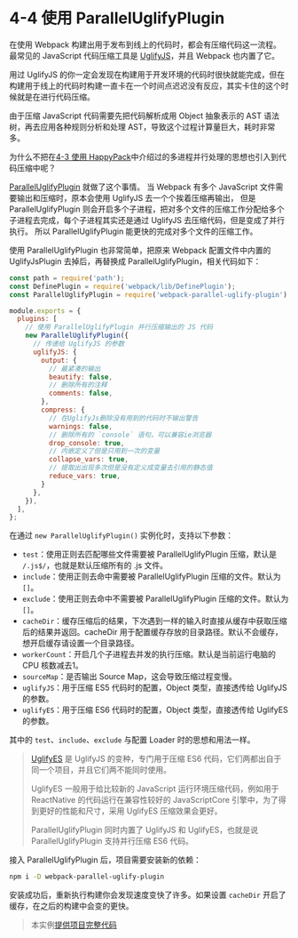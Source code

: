 # 4-4 使用 ParallelUglifyPlugin

在使用 Webpack 构建出用于发布到线上的代码时，都会有压缩代码这一流程。 最常见的 JavaScript 代码压缩工具是 [UglifyJS](https://github.com/mishoo/UglifyJS2)，并且 Webpack 也内置了它。

用过 UglifyJS 的你一定会发现在构建用于开发环境的代码时很快就能完成，但在构建用于线上的代码时构建一直卡在一个时间点迟迟没有反应，其实卡住的这个时候就是在进行代码压缩。

由于压缩 JavaScript 代码需要先把代码解析成用 Object 抽象表示的 AST 语法树，再去应用各种规则分析和处理 AST，导致这个过程计算量巨大，耗时非常多。

为什么不把在[4-3 使用 HappyPack](http://webpack.wuhaolin.cn/4%E4%BC%98%E5%8C%96/4-3%E4%BD%BF%E7%94%A8HappyPack.html)中介绍过的多进程并行处理的思想也引入到代码压缩中呢？

[ParallelUglifyPlugin](https://github.com/gdborton/webpack-parallel-uglify-plugin) 就做了这个事情。 当 Webpack 有多个 JavaScript 文件需要输出和压缩时，原本会使用 UglifyJS 去一个个挨着压缩再输出， 但是 ParallelUglifyPlugin 则会开启多个子进程，把对多个文件的压缩工作分配给多个子进程去完成，每个子进程其实还是通过 UglifyJS 去压缩代码，但是变成了并行执行。 所以 ParallelUglifyPlugin 能更快的完成对多个文件的压缩工作。

使用 ParallelUglifyPlugin 也非常简单，把原来 Webpack 配置文件中内置的 UglifyJsPlugin 去掉后，再替换成 ParallelUglifyPlugin，相关代码如下：

```js
const path = require('path');
const DefinePlugin = require('webpack/lib/DefinePlugin');
const ParallelUglifyPlugin = require('webpack-parallel-uglify-plugin');

module.exports = {
  plugins: [
    // 使用 ParallelUglifyPlugin 并行压缩输出的 JS 代码
    new ParallelUglifyPlugin({
      // 传递给 UglifyJS 的参数
      uglifyJS: {
        output: {
          // 最紧凑的输出
          beautify: false,
          // 删除所有的注释
          comments: false,
        },
        compress: {
          // 在UglifyJs删除没有用到的代码时不输出警告
          warnings: false,
          // 删除所有的 `console` 语句，可以兼容ie浏览器
          drop_console: true,
          // 内嵌定义了但是只用到一次的变量
          collapse_vars: true,
          // 提取出出现多次但是没有定义成变量去引用的静态值
          reduce_vars: true,
        }
      },
    }),
  ],
};
```

在通过 `new ParallelUglifyPlugin()` 实例化时，支持以下参数：

- `test`：使用正则去匹配哪些文件需要被 ParallelUglifyPlugin 压缩，默认是 `/.js$/`，也就是默认压缩所有的 .js 文件。
- `include`：使用正则去命中需要被 ParallelUglifyPlugin 压缩的文件。默认为 `[]`。
- `exclude`：使用正则去命中不需要被 ParallelUglifyPlugin 压缩的文件。默认为 `[]`。
- `cacheDir`：缓存压缩后的结果，下次遇到一样的输入时直接从缓存中获取压缩后的结果并返回。cacheDir 用于配置缓存存放的目录路径。默认不会缓存，想开启缓存请设置一个目录路径。
- `workerCount`：开启几个子进程去并发的执行压缩。默认是当前运行电脑的 CPU 核数减去1。
- `sourceMap`：是否输出 Source Map，这会导致压缩过程变慢。
- `uglifyJS`：用于压缩 ES5 代码时的配置，Object 类型，直接透传给 UglifyJS 的参数。
- `uglifyES`：用于压缩 ES6 代码时的配置，Object 类型，直接透传给 UglifyES 的参数。

其中的 `test`、`include`、`exclude` 与配置 Loader 时的思想和用法一样。

> [UglifyES](https://github.com/mishoo/UglifyJS2/tree/harmony) 是 UglifyJS 的变种，专门用于压缩 ES6 代码，它们两都出自于同一个项目，并且它们两不能同时使用。
>
> UglifyES 一般用于给比较新的 JavaScript 运行环境压缩代码，例如用于 ReactNative 的代码运行在兼容性较好的 JavaScriptCore 引擎中，为了得到更好的性能和尺寸，采用 UglifyES 压缩效果会更好。
>
> ParallelUglifyPlugin 同时内置了 UglifyJS 和 UglifyES，也就是说 ParallelUglifyPlugin 支持并行压缩 ES6 代码。

接入 ParallelUglifyPlugin 后，项目需要安装新的依赖：

```bash
npm i -D webpack-parallel-uglify-plugin
```

安装成功后，重新执行构建你会发现速度变快了许多。如果设置 `cacheDir` 开启了缓存，在之后的构建中会变的更快。

> 本实例[提供项目完整代码](http://webpack.wuhaolin.cn/4-4%E4%BD%BF%E7%94%A8ParallelUglifyPlugin.zip)

